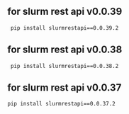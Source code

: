 ## for slurm rest api v0.0.39

```shell
 pip install slurmrestapi==0.0.39.2
```

## for slurm rest api v0.0.38

```shell
 pip install slurmrestapi==0.0.38.2
```

## for slurm rest api v0.0.37

```shell
pip install slurmrestapi==0.0.37.2
```

